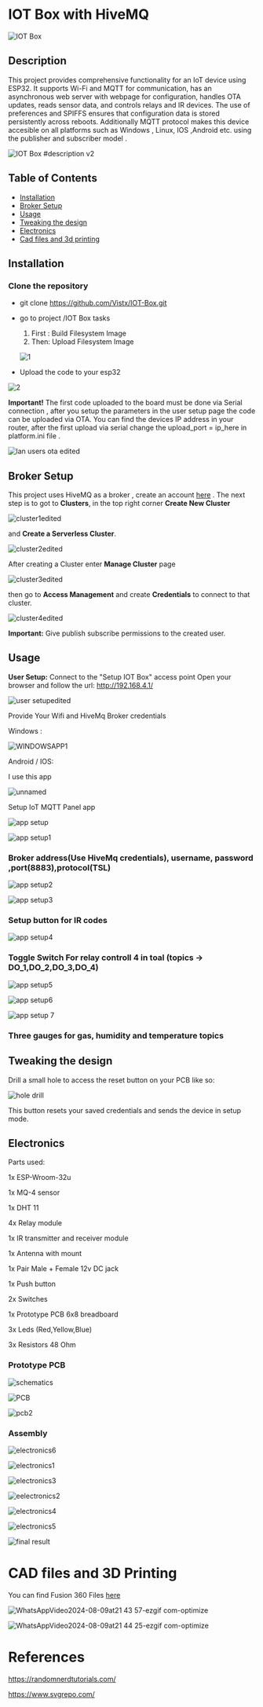 
# IOT Box with HiveMQ

![IOT Box  ](https://github.com/user-attachments/assets/a70e7d9e-b849-42aa-9466-b2fe1b3cf938)



## Description 
This project provides comprehensive functionality for an IoT device using ESP32. It supports Wi-Fi and MQTT for communication, has an asynchronous web server with webpage  for configuration, handles OTA updates, reads sensor data, and controls relays and IR devices. The use of preferences and SPIFFS ensures that configuration data is stored persistently across reboots. Additionally MQTT protocol makes this device accesible on all platforms such as Windows , Linux, IOS ,Android etc.  using the publisher and subscriber model .


![IOT Box  #description v2](https://github.com/user-attachments/assets/e7b0b889-9802-41d5-9a73-dbc6fbc75ecc)


## Table of Contents
- [Installation](#installation) 
- [Broker Setup](#broker-setup)
- [Usage](#usage) 
- [Tweaking the design](#tweaking-the-design)
- [Electronics](#electronics)
- [Cad files and 3d printing](#cad-files-and-3d-printing)

## Installation
### Clone the repository 
- git clone https://github.com/Vistx/IOT-Box.git
- go to project /IOT Box tasks  
   1. First : Build Filesystem Image   
   2. Then: Upload Filesystem Image
  
  ![1](https://github.com/user-attachments/assets/429ac1e1-7675-42f1-81b2-c67eea4b3313)

- Upload the code to your esp32

![2](https://github.com/user-attachments/assets/6afe996c-2f75-4429-bfd5-66e8d29e7e84)

**Important!** The first code uploaded to the board must be done via Serial connection , after you setup the parameters in the user setup page the code can be uploaded via OTA. You can find the devices IP address in your router, after the first upload via serial change the  upload_port = ip_here in platform.ini file .



![lan users ota edited](https://github.com/user-attachments/assets/001f6988-c398-411f-812a-6701829a38fa)


## Broker Setup
This project uses HiveMQ as a broker , create an account [here](https://www.hivemq.com/) . The next step is to got to **Clusters**,  in the top right corner **Create New Cluster** 

![cluster1edited](https://github.com/user-attachments/assets/565701f5-91bf-49c7-920d-2060af4c1ac9)

and **Create a Serverless Cluster**.

![cluster2edited](https://github.com/user-attachments/assets/ba1d5a5b-b6cd-46c0-ba15-9fd50135dda7)

After creating a Cluster enter **Manage Cluster**  page 

![cluster3edited](https://github.com/user-attachments/assets/c3bd256d-bbcb-46c9-9281-87dfeb4d17ab)

then go to **Access Management**  and create **Credentials** to connect to that cluster. 

![cluster4edited](https://github.com/user-attachments/assets/aebe92c6-78a5-4a4d-ab51-0c181dd55722)

**Important:** Give publish subscribe permissions to the created user.

## Usage

**User Setup:**
Connect to the "Setup IOT Box" access point 
Open your browser and  follow the url:  http://192.168.4.1/

![user setupedited](https://github.com/user-attachments/assets/0f44a2cf-59f3-4074-8688-7d5798ce3494)


Provide Your Wifi and HiveMq Broker credentials 

Windows :

![WINDOWSAPP1](https://github.com/user-attachments/assets/95ce6c4b-2ad7-4a09-8093-742ed96e31d4)



Android / IOS:

I use this app 

![unnamed](https://github.com/user-attachments/assets/6cbdfe8b-13e0-40a3-bc46-6035e632f48a)

Setup IoT MQTT Panel app

![app setup](https://github.com/user-attachments/assets/e094f885-a7b2-48a8-8977-085e7d61807c)

![app setup1](https://github.com/user-attachments/assets/be0d8c54-cc70-4854-8053-91dab02cea9b)

### Broker address(Use HiveMq credentials), username, password ,port(8883),protocol(TSL)

![app setup2](https://github.com/user-attachments/assets/270ebdd8-6d8b-4ac6-a32d-6b568397c2f7)

![app setup3](https://github.com/user-attachments/assets/c89d501e-42fb-46ca-82be-defc0ef61282)

### Setup button for IR codes

![app setup4](https://github.com/user-attachments/assets/599b934d-e250-42c4-a25e-9acc49e391f2)

### Toggle Switch For relay controll 4 in toal (topics -> DO_1,DO_2,DO_3,DO_4)

![app setup5](https://github.com/user-attachments/assets/67699eb4-ef10-46d2-8b89-e6a1eff38679)

![app setup6](https://github.com/user-attachments/assets/85ea0783-f35f-46e6-b2e4-a28cd48ce121)

![app setup 7](https://github.com/user-attachments/assets/d31918a4-ccf3-4cb7-8b4d-b24c943f6a1f)

### Three gauges for gas, humidity and temperature topics 


## Tweaking the design
Drill a small hole to access the reset button on your PCB like so:

![hole drill](https://github.com/user-attachments/assets/250d82ad-56fd-41d5-9e2d-ced1d3bfbabb)


This button resets your saved credentials and sends the device in setup mode.

##  Electronics
Parts used:

1x ESP-Wroom-32u

1x MQ-4 sensor

1x DHT 11

4x Relay module

1x IR transmitter and receiver module

1x Antenna with mount

1x Pair Male + Female 12v DC jack 

1x Push button

2x Switches

1x Prototype PCB 6x8 breadboard

3x Leds (Red,Yellow,Blue)

3x Resistors 48 Ohm

### Prototype PCB

![schematics](https://github.com/user-attachments/assets/aa3639ba-ab77-4f25-8d04-51e43380cf9d)

![PCB](https://github.com/user-attachments/assets/286e40b5-c8d3-4025-89c9-f41120a14d95)

![pcb2](https://github.com/user-attachments/assets/c0c77f18-9a70-4a73-86ac-677280d3f414)




### Assembly
![electronics6](https://github.com/user-attachments/assets/72ad0518-fbf2-432c-a7fd-52cc6da0cedf)

![electronics1](https://github.com/user-attachments/assets/ca0b776a-60ca-4361-b8f7-3ecc621fc05d)

![electronics3](https://github.com/user-attachments/assets/6cf6b4d3-3533-4e64-bd61-c09888fd95b0)

![eelectronics2](https://github.com/user-attachments/assets/2a79634b-bcd5-4a39-ab6a-4b76cdf1ce8a)

![electronics4](https://github.com/user-attachments/assets/5d710371-8eaf-44c1-9398-f68911a04567)

![electronics5](https://github.com/user-attachments/assets/9755c0be-b226-432a-9bfd-195fb67ff83c)

![final result](https://github.com/user-attachments/assets/14da69e6-eabf-46aa-b0d4-260fb29ebc40)



# CAD files and 3D Printing

You can find Fusion 360 Files [here](https://grabcad.com/library/iot-box-1)

![WhatsAppVideo2024-08-09at21 43 57-ezgif com-optimize](https://github.com/user-attachments/assets/caf98319-e943-444f-a7df-6f3dad130119)

![WhatsAppVideo2024-08-09at21 44 25-ezgif com-optimize](https://github.com/user-attachments/assets/5803e229-8ab7-4975-bde8-f0c72147a524)



# References

https://randomnerdtutorials.com/

https://www.svgrepo.com/

